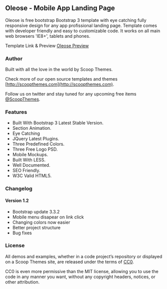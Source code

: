 ## Oleose - Mobile App Landing Page

Oleose is free bootstrap Bootstrap 3 template with eye catching fully responsive design for any app profissional landing page. Template comes with developer friendly and easy to customizable code. It works on all main web browsers 'IE8+', tablets and phones.

Template Link & Preview [Oleose Preview](http://www.scoopthemes.com/templates/Oleose-Theme/)

### Author

Built with all the love in the world by Scoop Themes.

Check more of our open source templates and themes [http://scoopthemes.com](http://scoopthemes.com).

Follow us on twitter and stay tuned for any upcoming free items [@ScoopThemes](https://twitter.com/ScoopThemes).

### Features

+ Built With Bootstrap 3 Latest Stable Version.
+ Section Animation.
+ Eye Catching
+ JQuery Latest Plugins.
+ Three Predefined Colors.
+ Three Free Logo PSD.
+ Mobile Mockups.
+ Built With LESS.
+ Well Documented.
+ SEO Friendly.
+ W3C Valid HTML5.

### Changelog

#### Version 1.2
+ Bootstrap update 3.3.2
+ Mobile menu disapear on link click
+ Changing colors now easier
+ Better project structure
+ Bug fixes


### License

All demos and examples, whether in a code project’s repository or displayed on a Scoop Themes site, are released under the terms of [CC0](http://en.wikipedia.org/wiki/Creative_Commons_license/).

CC0 is even more permissive than the MIT license, allowing you to use the code in any manner you want, without any copyright headers, notices, or other attribution.


